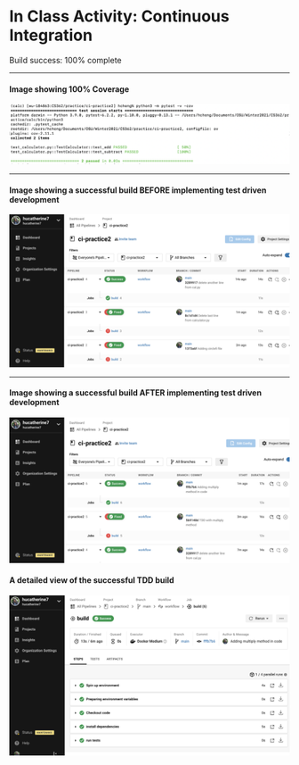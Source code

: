 # In Class Activity: Continuous Integration
Build success: 100% complete

***
#### Image showing 100% Coverage
![Coverage](https://github.com/hucatherine7/ci-practice2/blob/main/ICA_Coverage.png)
***
#### Image showing a successful build BEFORE implementing test driven development
![Before TDD](https://github.com/hucatherine7/ci-practice2/blob/main/ICA_Success_Before_TDD.png)
***
#### Image showing a successful build AFTER implementing test driven development
![TDD](https://github.com/hucatherine7/ci-practice2/blob/main/ICA_Success_TDD.png)

#### A detailed view of the successful TDD build
![Detailed](https://github.com/hucatherine7/ci-practice2/blob/main/DetailedViewSuccess.png)
